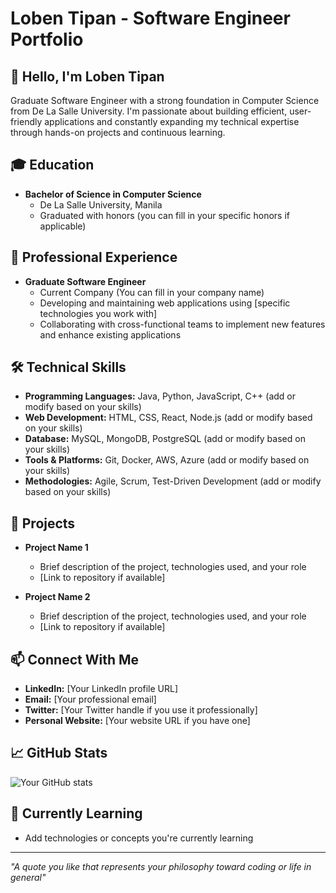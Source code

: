 # Loben Tipan - Software Engineer Portfolio

## 👋 Hello, I'm Loben Tipan

Graduate Software Engineer with a strong foundation in Computer Science from De La Salle University. I'm passionate about building efficient, user-friendly applications and constantly expanding my technical expertise through hands-on projects and continuous learning.

## 🎓 Education

- **Bachelor of Science in Computer Science**
  - De La Salle University, Manila
  - Graduated with honors (you can fill in your specific honors if applicable)

## 💼 Professional Experience

- **Graduate Software Engineer**
  - Current Company (You can fill in your company name)
  - Developing and maintaining web applications using [specific technologies you work with]
  - Collaborating with cross-functional teams to implement new features and enhance existing applications

## 🛠️ Technical Skills

- **Programming Languages:** Java, Python, JavaScript, C++ (add or modify based on your skills)
- **Web Development:** HTML, CSS, React, Node.js (add or modify based on your skills)
- **Database:** MySQL, MongoDB, PostgreSQL (add or modify based on your skills)
- **Tools & Platforms:** Git, Docker, AWS, Azure (add or modify based on your skills)
- **Methodologies:** Agile, Scrum, Test-Driven Development (add or modify based on your skills)

## 🚀 Projects

- **Project Name 1**
  - Brief description of the project, technologies used, and your role
  - [Link to repository if available]

- **Project Name 2**
  - Brief description of the project, technologies used, and your role
  - [Link to repository if available]

## 📫 Connect With Me

- **LinkedIn:** [Your LinkedIn profile URL]
- **Email:** [Your professional email]
- **Twitter:** [Your Twitter handle if you use it professionally]
- **Personal Website:** [Your website URL if you have one]

## 📈 GitHub Stats

![Your GitHub stats](https://github-readme-stats.vercel.app/api?username=LobenKT&show_icons=true&theme=radical)

## 🌱 Currently Learning

- Add technologies or concepts you're currently learning

---

*"A quote you like that represents your philosophy toward coding or life in general"*


